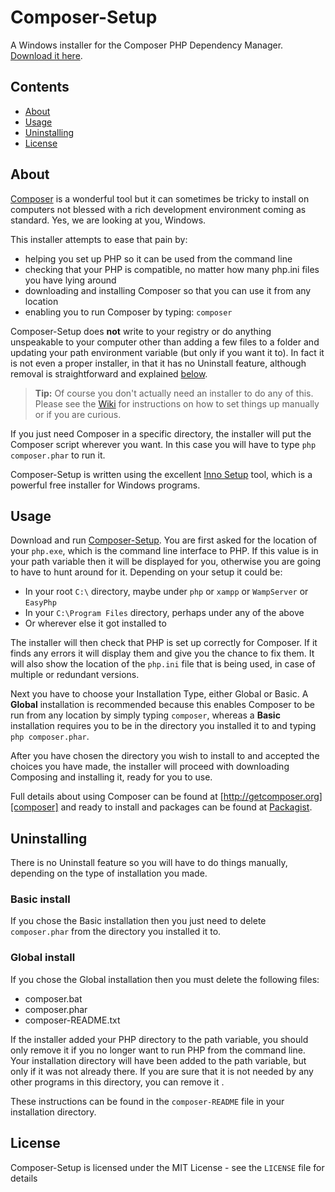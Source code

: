 # Composer-Setup

A Windows installer for the Composer PHP Dependency Manager. [Download it here][download].

## Contents
* [About](#About)
* [Usage](#Usage)
* [Uninstalling](#Uninstalling)
* [License](#License)

<a name="About"></a>
## About

[Composer][composer] is a wonderful tool but it can sometimes be tricky to install on computers not blessed with a rich development environment coming as standard. Yes, we are looking at you, Windows.

This installer attempts to ease that pain by:

* helping you set up PHP so it can be used from the command line
* checking that your PHP is compatible, no matter how many php.ini files you have lying around
* downloading and installing Composer so that you can use it from any location
* enabling you to run Composer by typing: `composer`

Composer-Setup does **not** write to your registry or do anything unspeakable to your computer other than adding a few files to a folder and updating your path environment variable (but only if you want it to). In fact it is not even a proper installer, in that it has no Uninstall feature, although removal is straightforward and explained [below](#Uninstalling).

> **Tip:** Of course you don't actually need an installer to do any of this. Please see the [Wiki][wiki] for instructions on how to set things up manually or if you are curious.

If you just need Composer in a specific directory, the installer will put the Composer script wherever you want. In this case you will have to type `php composer.phar` to run it.

Composer-Setup is written using the excellent [Inno Setup][inno] tool, which is a powerful free installer for Windows programs.

<a name="Usage"></a>
## Usage
Download and run [Composer-Setup][download]. You are first asked for the location of your `php.exe`, which is the command line interface to PHP. If this value is in your path variable then it will be displayed for you, otherwise you are going to have to hunt around for it. Depending on your setup it could be:

* In your root `C:\` directory, maybe under `php` or `xampp` or `WampServer` or `EasyPhp`
* In your `C:\Program Files` directory, perhaps under any of the above
* Or wherever else it got installed to

The installer will then check that PHP is set up correctly for Composer. If it finds any errors it will display them and give you the chance to fix them. It will also show the location of the `php.ini` file that is being used, in case of multiple or redundant versions.

Next you have to choose your Installation Type, either Global or Basic. A **Global** installation is recommended because this enables Composer to be run from any location by simply typing `composer`, whereas a **Basic** installation requires you to be in the directory you installed it to and typing `php composer.phar`.

After you have chosen the directory you wish to install to and accepted the choices you have made, the installer will proceed with downloading Composing and installing it, ready for you to use.

Full details about using Composer can be found at [http://getcomposer.org][composer] and ready to install and packages can be found at [Packagist][packagist].

<a name="Uninstalling"></a>
## Uninstalling

There is no Uninstall feature so you will have to do things manually, depending on the type of installation you made.

### Basic install
If you chose the Basic installation then you just need to delete `composer.phar` from the directory you installed it to.

### Global install
If you chose the Global installation then you must delete the following files:

* composer.bat
* composer.phar
* composer-README.txt

If the installer added your PHP directory to the path variable, you should only remove it if you no longer want to run PHP from the command line. Your installation directory will have been added to the path variable, but only if it was not already there. If you are sure that it is not needed by any other programs in this directory, you can remove it .

These instructions can be found in the `composer-README` file in your installation directory.

<a name="License"></a>
## License

Composer-Setup is licensed under the MIT License - see the `LICENSE` file for details


  [composer]: http://getcomposer.org
  [download]: https://github.com/johnstevenson/composer-setup/raw/master/Composer-Setup.exe
  [inno]: http://www.jrsoftware.org/isinfo.php
  [packagist]: https://packagist.org/
  [wiki]:https://github.com/johnstevenson/composer-setup/wiki/Home

